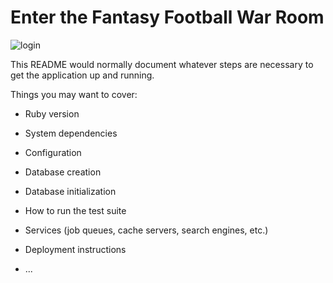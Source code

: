 # Enter the Fantasy Football War Room

![login](https://github.com/codyshaben/fantasy_football_draft_app/blob/master/Screen%20Shot%202019-08-23%20at%2011.05.57%20AM.png)

This README would normally document whatever steps are necessary to get the
application up and running.

Things you may want to cover:

* Ruby version

* System dependencies

* Configuration

* Database creation

* Database initialization

* How to run the test suite

* Services (job queues, cache servers, search engines, etc.)

* Deployment instructions

* ...
